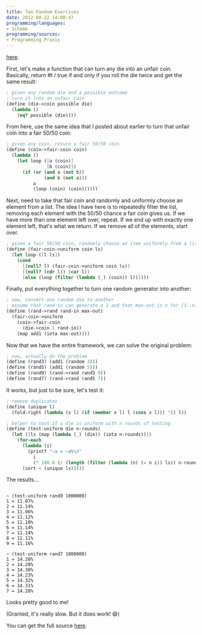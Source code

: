 ```yaml
---
title: Two Random Exercises
date: 2012-08-22 14:00:47
programming/languages:
- Scheme
programming/sources:
- Programming Praxis
---
```

[here](https://github.com/jpverkamp/small-projects/blob/master/blog/random.ss).

First, let's make a function that can turn any die into an unfair coin. Basically, return #t / true if and only if you roll the die twice and get the same result:

```scheme
; given any random die and a possible outcome
; turn it into an unfair coin
(define (die->coin possible die)
  (lambda ()
    (eq? possible (die))))
```

From here, use the same idea that I posted about earlier to turn that unfair coin into a fair 50/50 coin:

```scheme
; given any coin, return a fair 50/50 coin
(define (coin->fair-coin coin)
  (lambda ()
    (let loop ([a (coin)]
               [b (coin)])
      (if (or (and a (not b))
              (and b (not a)))
          a
          (loop (coin) (coin))))))
```

Next, need to take that fair coin and randomly and uniformly choose an element from a list. The idea I have here is to repeatedly filter the list, removing each element with the 50/50 chance a fair coin gives us. If we have more than one element left over, repeat. If we end up with exactly one element left, that's what we return. If we remove all of the elements, start over. 

```scheme
; given a fair 50/50 coin, randomly choose an item uniformly from a list
(define (fair-coin->uniform coin ls)
  (let loop ([l ls])
    (cond
      [(null? l) (fair-coin->uniform coin ls)]
      [(null? (cdr l)) (car l)]
      [else (loop (filter (lambda (_) (coin)) l))])))
```

Finally, put everything together to turn one random generator into another:

```scheme
; now, convert one random die to another
; assume that rand-in can generate a 1 and that max-out is n for [1..n]
(define (rand->rand rand-in max-out)
  (fair-coin->uniform
    (coin->fair-coin
      (die->coin 1 rand-in))
    (map add1 (iota max-out))))
```

Now that we have the entire framework, we can solve the original problem:

```scheme
; now, actually do the problem
(define (rand3) (add1 (random 3)))
(define (rand5) (add1 (random 5)))
(define (rand9) (rand->rand rand3 9))
(define (rand7) (rand->rand rand5 7))
```

It works, but just to be sure, let's test it:

```scheme
; remove duplicates
(define (unique l)
  (fold-right (lambda (x l) (if (member x l) l (cons x l))) '() l))

; helper to test if a die is uniform with n rounds of testing
(define (test-uniform die n-rounds)
  (let ([ls (map (lambda (_) (die)) (iota n-rounds))])
    (for-each
      (lambda (i)
        (printf "~a = ~a%\n"
          i
          (* 100.0 (/ (length (filter (lambda (n) (= n i)) ls)) n-rounds))))
      (sort < (unique ls)))))
```

The results...

```

~ (test-uniform rand9 1000000)
1 = 11.07%
2 = 11.14%
3 = 11.06%
4 = 11.12%
5 = 11.10%
6 = 11.14%
7 = 11.14%
8 = 11.11%
9 = 11.16%

~ (test-uniform rand7 1000000)
1 = 14.28%
2 = 14.28%
3 = 14.30%
4 = 14.23%
5 = 14.32%
6 = 14.31%
7 = 14.28%

```

Looks pretty good to me!

(Granted, it's really slow. But it does work! :smile:)

You can get the full source [here](https://github.com/jpverkamp/small-projects/blob/master/blog/random.ss).
